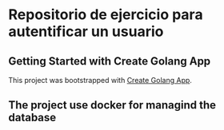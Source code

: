 # Repositorio de ejercicio para autentificar un usuario

## Getting Started with Create Golang App

This project was bootstrapped with [Create Golang App](https://github.com/golang/go).

## The project use docker for managind the database
